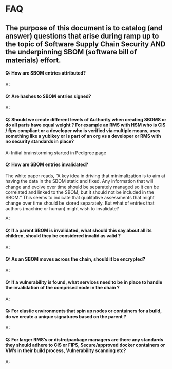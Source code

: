 # FAQ

## The purpose of this document is to catalog (and answer) questions that arise during ramp up to the topic of Software Supply Chain Security AND the underpinning SBOM (software bill of materials) effort. 
 
#### Q: How are SBOM entries attributed? 

A: 
 
#### Q: Are hashes to SBOM entries signed? 

A: 
 
#### Q:  Should we create different levels of Authority when creating SBOMS  or do all parts have equal weight ?  For example an RMS with HSM who is CIS / fips compliant or a developer who is verified via multiple means, uses something like a yubikey or is part of an org vs a developer or RMS with no security standards in place? 

A:  Initial brainstorming started in Pedigree page
 
#### Q: How are SBOM entries invalidated?  
The white paper reads, “A key idea in driving that minimalization is to aim at having the data in the SBOM static and fixed. Any information that will change and evolve over time should be separately managed so it can be correlated and linked to the SBOM, but it should not be included in the SBOM.” This seems to indicate that qualitative assessments that might change over time should be stored separately. But what of entries that authors (machine or human) might wish to invalidate? 

A:  

#### Q: If a parent SBOM is invalidated, what should this say about all its children, should they be considered invalid as valid ?

A:
 
#### Q: As an SBOM moves across the chain, should it be encrypted? 

A: 
 
#### Q: If a vulnerability is found, what services need to be in place to handle the invalidation of the comprised node in the chain ? 

A: 
 
#### Q: For elastic environments that spin up nodes or containers for a build, do we create a unique signatures based on the parent ? 

A: 
 
#### Q: For larger RMS’s or distro/package managers are there any standards they should adhere to CIS or FIPS, Secure/approved docker containers or VM’s in their build process, Vulnerability scanning etc? 

A:  
 

